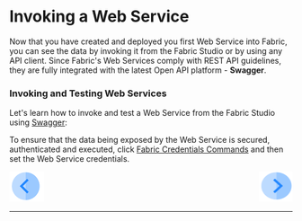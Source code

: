 # Invoking a Web Service

Now that you have created and deployed you first Web Service into Fabric,  you can see the data by invoking it from the Fabric Studio or by using any API client. Since Fabric's Web Services comply with REST API  guidelines, they are fully integrated with the latest Open API platform - **Swagger**.

### Invoking and Testing Web Services

Let's learn how to invoke and test a Web Service from the Fabric Studio using [Swagger](/articles/15_web_services_and_graphit/09_swagger.md):

To ensure that the data being exposed by the Web Service is secured, authenticated and executed, click [Fabric Credentials Commands](/articles/17_fabric_credentials/02_fabric_credentials_commands.md) and then set the Web Service credentials.	





 [![Previous](/articles/images/Previous.png)](/academy/Training_Level_1/06_web_services/02_create_and_deploy_a_web_service.md)[<img align="right" width="60" height="54" src="/articles/images/Next.png">](/academy/Training_Level_1/06_web_services/04_invoking_a_web_service_exercises.md)

------

